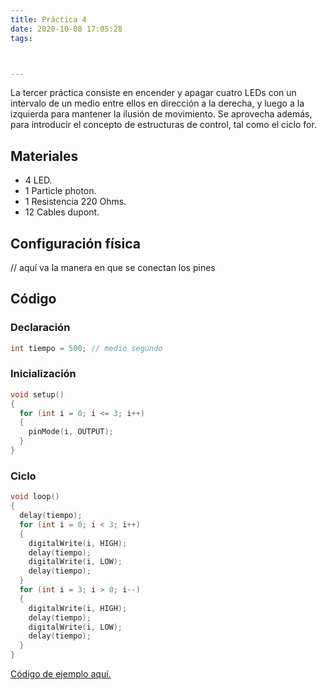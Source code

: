 ```yaml
---
title: Práctica 4
date: 2020-10-08 17:05:28
tags:



---
```


La tercer práctica consiste en encender y apagar cuatro LEDs con un intervalo de un medio entre ellos en dirección a la derecha, y luego a la izquierda para mantener la ilusión de movimiento. Se aprovecha además, para introducir el concepto de estructuras de control, tal como el ciclo for. <!-- more -->

## Materiales

- 4 LED.
- 1 Particle photon.
- 1 Resistencia 220 Ohms.
- 12 Cables dupont.

## Configuración física

// aquí va la manera en que se conectan los pines

## Código

### Declaración

```cpp
int tiempo = 500; // medio segundo
```

### Inicialización

```cpp
void setup()
{
  for (int i = 0; i <= 3; i++)
  {
    pinMode(i, OUTPUT);
  }
}
```

### Ciclo

```cpp
void loop()
{
  delay(tiempo);
  for (int i = 0; i < 3; i++)
  {
    digitalWrite(i, HIGH);
    delay(tiempo);
    digitalWrite(i, LOW);
    delay(tiempo);
  }
  for (int i = 3; i > 0; i--)
  {
    digitalWrite(i, HIGH);
    delay(tiempo);
    digitalWrite(i, LOW);
    delay(tiempo);
  }
}
```



[Código de ejemplo aquí.](https://github.com/xtrs84zk/SistemasEmbebidos/blob/main/src/Practica4.ino)


